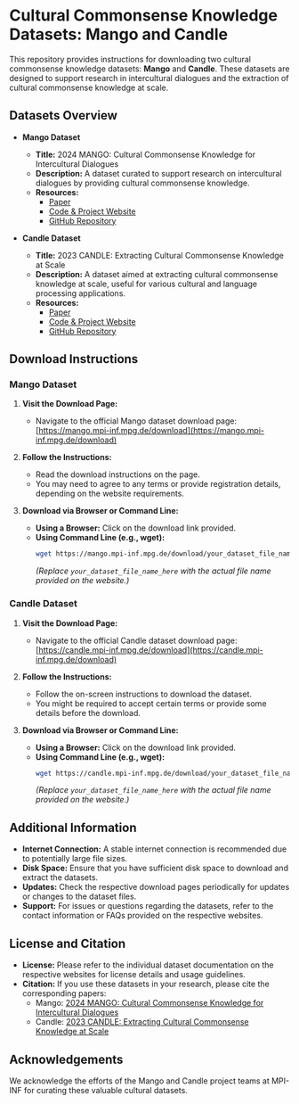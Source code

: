 # Cultural Commonsense Knowledge Datasets: Mango and Candle

This repository provides instructions for downloading two cultural commonsense knowledge datasets: **Mango** and **Candle**. These datasets are designed to support research in intercultural dialogues and the extraction of cultural commonsense knowledge at scale.

## Datasets Overview

- **Mango Dataset**
  - **Title:** 2024 MANGO: Cultural Commonsense Knowledge for Intercultural Dialogues
  - **Description:** A dataset curated to support research on intercultural dialogues by providing cultural commonsense knowledge.
  - **Resources:**
    - [Paper](https://arxiv.org/pdf/2402.10689)
    - [Code & Project Website](https://mango.mpi-inf.mpg.de/)
    - [GitHub Repository](https://github.com/cultural-csk/mango)

- **Candle Dataset**
  - **Title:** 2023 CANDLE: Extracting Cultural Commonsense Knowledge at Scale
  - **Description:** A dataset aimed at extracting cultural commonsense knowledge at scale, useful for various cultural and language processing applications.
  - **Resources:**
    - [Paper](https://dl.acm.org/doi/pdf/10.1145/3543507.3583535)
    - [Code & Project Website](https://candle.mpi-inf.mpg.de/)
    - [GitHub Repository](https://github.com/cultural-csk/candle)

## Download Instructions

### Mango Dataset

1. **Visit the Download Page:**
   - Navigate to the official Mango dataset download page: [https://mango.mpi-inf.mpg.de/download](https://mango.mpi-inf.mpg.de/download)

2. **Follow the Instructions:**
   - Read the download instructions on the page.
   - You may need to agree to any terms or provide registration details, depending on the website requirements.

3. **Download via Browser or Command Line:**
   - **Using a Browser:** Click on the download link provided.
   - **Using Command Line (e.g., wget):**
     ```bash
     wget https://mango.mpi-inf.mpg.de/download/your_dataset_file_name_here
     ```
     *(Replace `your_dataset_file_name_here` with the actual file name provided on the website.)*

### Candle Dataset

1. **Visit the Download Page:**
   - Navigate to the official Candle dataset download page: [https://candle.mpi-inf.mpg.de/download](https://candle.mpi-inf.mpg.de/download)

2. **Follow the Instructions:**
   - Follow the on-screen instructions to download the dataset.
   - You might be required to accept certain terms or provide some details before the download.

3. **Download via Browser or Command Line:**
   - **Using a Browser:** Click on the download link provided.
   - **Using Command Line (e.g., wget):**
     ```bash
     wget https://candle.mpi-inf.mpg.de/download/your_dataset_file_name_here
     ```
     *(Replace `your_dataset_file_name_here` with the actual file name provided on the website.)*

## Additional Information

- **Internet Connection:** A stable internet connection is recommended due to potentially large file sizes.
- **Disk Space:** Ensure that you have sufficient disk space to download and extract the datasets.
- **Updates:** Check the respective download pages periodically for updates or changes to the dataset files.
- **Support:** For issues or questions regarding the datasets, refer to the contact information or FAQs provided on the respective websites.

## License and Citation

- **License:** Please refer to the individual dataset documentation on the respective websites for license details and usage guidelines.
- **Citation:** If you use these datasets in your research, please cite the corresponding papers:
  - Mango: [2024 MANGO: Cultural Commonsense Knowledge for Intercultural Dialogues](https://arxiv.org/pdf/2402.10689)
  - Candle: [2023 CANDLE: Extracting Cultural Commonsense Knowledge at Scale](https://dl.acm.org/doi/pdf/10.1145/3543507.3583535)

## Acknowledgements

We acknowledge the efforts of the Mango and Candle project teams at MPI-INF for curating these valuable cultural datasets.
